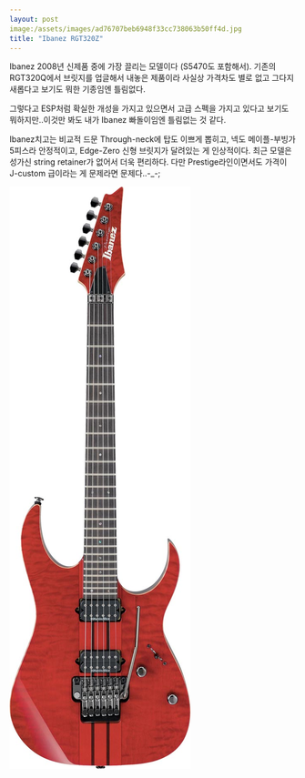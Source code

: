 ```yaml
---
layout: post
image:/assets/images/ad76707beb6948f33cc738063b50ff4d.jpg
title: "Ibanez RGT320Z"
---
```


Ibanez 2008년 신제품 중에 가장 끌리는 모델이다 (S5470도 포함해서). 기존의 RGT320Q에서 브릿지를 업글해서 내놓은 제품이라 사실상 가격차도 별로 없고 그다지 새롭다고 보기도 뭐한 기종임엔 틀림없다. 

그렇다고 ESP처럼 확실한 개성을 가지고 있으면서 고급 스펙을 가지고 있다고 보기도 뭐하지만..이것만 봐도 내가 Ibanez 빠돌이임엔 틀림없는 것 같다.

Ibanez치고는 비교적 드문 Through-neck에 탑도 이쁘게 뽑히고, 넥도 메이플-부빙가 5피스라 안정적이고, Edge-Zero 신형 브릿지가 달려있는 게 인상적이다. 최근 모델은 성가신 string retainer가 없어서 더욱 편리하다. 다만 Prestige라인이면서도 가격이 J-custom 급이라는 게 문제라면 문제다..-_-;

![image](/assets/images/ad76707beb6948f33cc738063b50ff4d.jpg)

